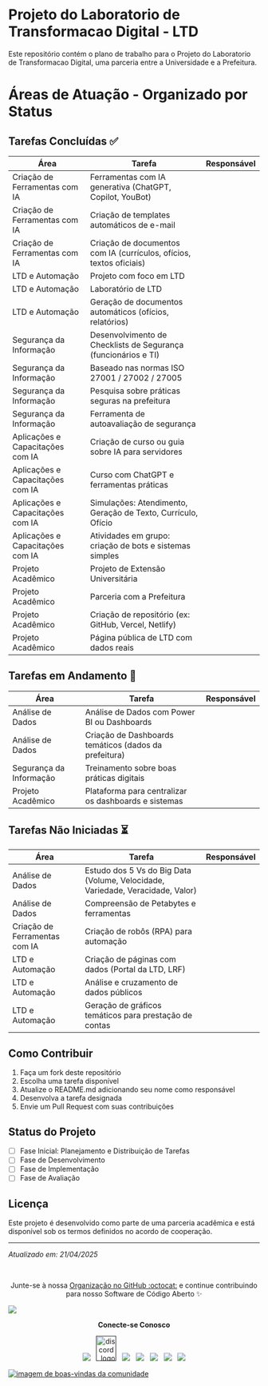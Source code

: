 # Projeto do Laboratorio de Transformacao Digital - LTD

Este repositório contém o plano de trabalho para o Projeto do Laboratorio de Transformacao Digital, uma parceria entre a Universidade e a Prefeitura.

# Áreas de Atuação - Organizado por Status

## Tarefas Concluídas ✅

| Área | Tarefa | Responsável |
|------|--------|-------------|
| Criação de Ferramentas com IA | Ferramentas com IA generativa (ChatGPT, Copilot, YouBot) | |
| Criação de Ferramentas com IA | Criação de templates automáticos de e-mail | |
| Criação de Ferramentas com IA | Criação de documentos com IA (currículos, ofícios, textos oficiais) | |
| LTD e Automação | Projeto com foco em LTD | |
| LTD e Automação | Laboratório de LTD | |
| LTD e Automação | Geração de documentos automáticos (ofícios, relatórios) | |
| Segurança da Informação | Desenvolvimento de Checklists de Segurança (funcionários e TI) | |
| Segurança da Informação | Baseado nas normas ISO 27001 / 27002 / 27005 | |
| Segurança da Informação | Pesquisa sobre práticas seguras na prefeitura | |
| Segurança da Informação | Ferramenta de autoavaliação de segurança | |
| Aplicações e Capacitações com IA | Criação de curso ou guia sobre IA para servidores | |
| Aplicações e Capacitações com IA | Curso com ChatGPT e ferramentas práticas | |
| Aplicações e Capacitações com IA | Simulações: Atendimento, Geração de Texto, Currículo, Ofício | |
| Aplicações e Capacitações com IA | Atividades em grupo: criação de bots e sistemas simples | |
| Projeto Acadêmico | Projeto de Extensão Universitária | |
| Projeto Acadêmico | Parceria com a Prefeitura | |
| Projeto Acadêmico | Criação de repositório (ex: GitHub, Vercel, Netlify) | |
| Projeto Acadêmico | Página pública de LTD com dados reais | |

## Tarefas em Andamento 🔄

| Área | Tarefa | Responsável |
|------|--------|-------------|
| Análise de Dados | Análise de Dados com Power BI ou Dashboards | |
| Análise de Dados | Criação de Dashboards temáticos (dados da prefeitura) | |
| Segurança da Informação | Treinamento sobre boas práticas digitais | |
| Projeto Acadêmico | Plataforma para centralizar os dashboards e sistemas | |

## Tarefas Não Iniciadas ⏳

| Área | Tarefa | Responsável |
|------|--------|-------------|
| Análise de Dados | Estudo dos 5 Vs do Big Data (Volume, Velocidade, Variedade, Veracidade, Valor) | |
| Análise de Dados | Compreensão de Petabytes e ferramentas | |
| Criação de Ferramentas com IA | Criação de robôs (RPA) para automação | |
| LTD e Automação | Criação de páginas com dados (Portal da LTD, LRF) | |
| LTD e Automação | Análise e cruzamento de dados públicos | |
| LTD e Automação | Geração de gráficos temáticos para prestação de contas | |

## Como Contribuir

1. Faça um fork deste repositório
2. Escolha uma tarefa disponível
3. Atualize o README.md adicionando seu nome como responsável
4. Desenvolva a tarefa designada
5. Envie um Pull Request com suas contribuições

## Status do Projeto

- [ ] Fase Inicial: Planejamento e Distribuição de Tarefas
- [ ] Fase de Desenvolvimento
- [ ] Fase de Implementação
- [ ] Fase de Avaliação

## Licença

Este projeto é desenvolvido como parte de uma parceria acadêmica e está disponível sob os termos definidos no acordo de cooperação.

---

*Atualizado em: 21/04/2025*

<br>
<p align="center">Junte-se à nossa <a href="https://github.com/LTD-2025-1-Cyber-Security-Project/support/issues/new?assignees=&labels=invite+me+to+the+organisation&template=invitation.yml&title=Please+invite+me+to+the+GitHub+Community+Organization">Organização no GitHub :octocat:</a> e continue contribuindo para nosso Software de Código Aberto ✨</p>
<img src="https://user-images.githubusercontent.com/73097560/115834477-dbab4500-a447-11eb-908a-139a6edaec5c.gif">
<p align="center"><strong>Conecte-se Conosco</strong></p>
<p align="center"> 
<a href=""><img src="https://img.icons8.com/color/48/000000/telegram-app--v1.png"/></a>
&nbsp;
<a href=""><img alt="discord_logo" 
src="https://discord.com/assets/3437c10597c1526c3dbd98c737c2bcae.svg" width="40" height="50"/></a>
&nbsp;
<a href=""><img src="https://img.icons8.com/color/48/000000/twitter--v1.png"/></a>
&nbsp;
<a href=""><img src="https://img.icons8.com/fluency/48/000000/github.png"/></a>
&nbsp;
<a href=""><img src="https://img.icons8.com/fluency/48/000000/linkedin.png"/></a>
&nbsp;
<a href=""><img src="https://img.icons8.com/color/48/000000/youtube-play.png"/></a>
&nbsp;
<a href=""><img src="https://img.icons8.com/color/48/000000/facebook-new.png"/></a>
</p>
<a href="https://github.com/LTD-2025-1-Cyber-Security-Project/support/issues/new?assignees=&labels=invite+me+to+the+organisation&template=invitation.yml&title=Please+invite+me+to+the+GitHub+Community+Organization" target="_blank"><img src="https://user-images.githubusercontent.com/62628408/147912042-4388b29f-70d1-4928-a336-c9ea3cd991e6.png" alt="imagem de boas-vindas da comunidade"></a>
